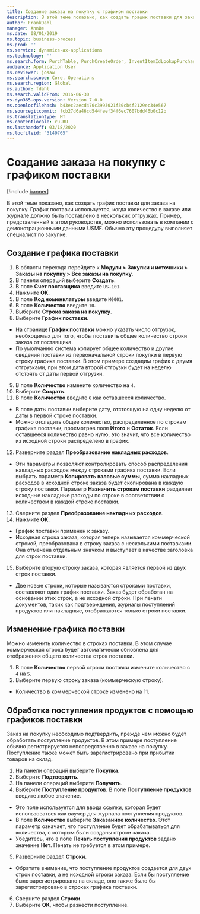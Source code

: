 ```yaml
---
title: Создание заказа на покупку с графиком поставки
description: В этой теме показано, как создать график поставки для заказа на покупку.
author: FrankDahl
manager: AnnBe
ms.date: 08/01/2019
ms.topic: business-process
ms.prod: ''
ms.service: dynamics-ax-applications
ms.technology: ''
ms.search.form: PurchTable, PurchCreateOrder, InventItemIdLookupPurchase, PurchDeliverySchedule, PurchEditLines
audience: Application User
ms.reviewer: josaw
ms.search.scope: Core, Operations
ms.search.region: Global
ms.author: fdahl
ms.search.validFrom: 2016-06-30
ms.dyn365.ops.version: Version 7.0.0
ms.openlocfilehash: b43ec2aecd470c3993021f30cb4f2129ec34e567
ms.sourcegitcommit: fcb27d6a46cd544feef34f6ec7607bdd46b0c12b
ms.translationtype: HT
ms.contentlocale: ru-RU
ms.lasthandoff: 03/18/2020
ms.locfileid: "3149765"
---
```

# <a name="create-a-purchase-order-with-a-delivery-schedule"></a>Создание заказа на покупку с графиком поставки

[!include [banner](../../includes/banner.md)]

В этой теме показано, как создать график поставки для заказа на покупку. График поставки используется, когда количество в заказе или журнале должно быть поставлено в нескольких отгрузках. Пример, представленный в этом руководстве, можно использовать в компании с демонстрационными данными USMF. Обычно эту процедуру выполняет специалист по закупке.

## <a name="create-a-delivery-schedule"></a>Создание графика поставки
1. В области перехода перейдите к **Модули > Закупки и источники > Заказы на покупку > Все заказы на покупку**.
2. В панели операций выберите **Создать**.
3. В поле **Счет поставщика** введите `US-101`.
4. Нажмите **ОК**.
5. В поле **Код номенклатуры** введите `M0001`.
6. В поле **Количество** введите `10`.
7. Выберите **Строка заказа на покупку**.
8. Выберите **График поставки**.
- На странице **График поставки** можно указать число отгрузок, необходимых для того, чтобы поставить общее количество строки заказа от поставщика.  
- По умолчанию система копирует общее количество и другие сведения поставки из первоначальной строки покупки в первую строку графика поставки. В этом примере создадим график с двумя отгрузками, при этом дата второй отгрузки будет на неделю отстоять от даты первой отгрузки.  
9. В поле **Количество** измените количество на `4`.
10. Выберите **Создать**.
11. В поле **Количество** введите `6` как оставшееся количество.
- В поле даты поставки выберите дату, отстоящую на одну неделю от даты в первой строке поставки.  
- Можно отследить общее количество, распределенное по строкам графика поставки, просмотрев поля **Итого** и **Остаток**. Если оставшееся количество равно нулю, это значит, что все количество из исходной строки распределено в график.  
12. Разверните раздел **Преобразование накладных расходов**.
- Эти параметры позволяют контролировать способ распределения накладных расходов между строками графика поставки. Если выбрать параметр **Копировать валовые суммы**, сумма накладных расходов в исходной строке заказа будет скопирована в каждую строку поставки. Параметр **Назначить строкам поставки** разделяет исходные накладные расходы по строке в соответствии с количеством в каждой строке поставки.  
13. Сверните раздел **Преобразование накладных расходов**.
14. Нажмите **ОК**.
- График поставки применен к заказу.  
- Исходная строка заказа, которая теперь называется коммерческой строкой, преобразована в строку заказа с несколькими поставками. Она отмечена отдельным значком и выступает в качестве заголовка для строк поставки.  
15. Выберите вторую строку заказа, которая является первой из двух строк поставки.
- Две новые строки, которые называются строками поставки, составляют один график поставки. Заказ будет обработан на основании этих строк, а не исходной строки. При печати документов, таких как подтверждения, журналы поступлений продуктов или накладные, отображаются только строки поставки.  

## <a name="change-the-delivery-schedule"></a>Изменение графика поставки
Можно изменить количество в строках поставки. В этом случае коммерческая строка будет автоматически обновлена для отображения общего количества строк поставки.  
1. В поле **Количество** первой строки поставки измените количество с `4` на `5`.
2. Выберите первую строку заказа (коммерческую строку).  
- Количество в коммерческой строке изменено на 11.  

## <a name="process-product-receipt-using-delivery-schedules"></a>Обработка поступления продуктов с помощью графиков поставки
Заказ на покупку необходимо подтвердить, прежде чем можно будет обработать поступление продуктов. В этом примере поступление обычно регистрируется непосредственно в заказе на покупку. Поступление также может быть зарегистрировано при прибытии товаров на склад.  
1. На панели операций выберите **Покупка**.
2. Выберите **Подтвердить**.
3. На панели операций выберите **Получить**.
4. Выберите **Поступление продуктов**. В поле **Поступление продуктов** введите любое значение.
- Это поле используется для ввода ссылки, которая будет использоваться как ваучер для журнала поступления продуктов.  
- В поле **Количество** выберите **Заказанное количество**. Этот параметр означает, что поступление будет обрабатываться для количества, с которым были созданы строки заказа.  
- Убедитесь, что в поле **Печать поступления продуктов** задано значение **Нет**. Печать не требуется в этом примере.  
5. Разверните раздел **Строки**.
- Обратите внимание, что поступление продуктов создается для двух строк поставки, а не исходной строки заказа. Если бы поступление было зарегистрировано на складе, оно также было бы зарегистрировано в строках графика поставки.  
6. Сверните раздел **Строки**.
7. Выберите **ОК**, чтобы разнести поступление.

